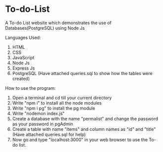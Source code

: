 # To-do-List
A To-do List website which demonstrates the use of Databases(PostgreSQL) using Node Js 

Languages Used:
1) HTML
2) CSS
3) JavaScript 
4) Node Js
5) Express Js
6) PostgreSQL
(Have attached queries.sql to show how the tables were created)

How to use the program:
1) Open a terminal and cd till your current directory
2) Write "npm i" to install all the node modules
3) Write "npm i pg" to install the pg module
4) Write "nodemon index.js"
5) Create a database with the name "permalist" and change the password as your password in pgAdmin
6) Create a table with name "items" and column names as "id" and "title"(Have attached queries.sql for help)
7) Now go and type "localhost:3000" in your web browser to use the To-do list.


